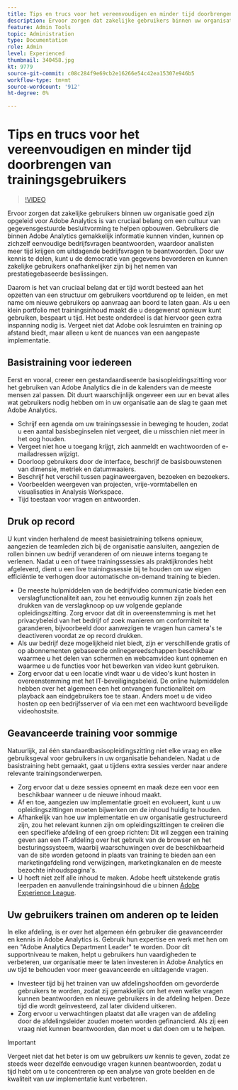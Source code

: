 ```yaml
---
title: Tips en trucs voor het vereenvoudigen en minder tijd doorbrengen van trainingsgebruikers
description: Ervoor zorgen dat zakelijke gebruikers binnen uw organisatie goed zijn opgeleid voor Adobe Analytics is van cruciaal belang om een cultuur van gegevensgestuurde besluitvorming te helpen opbouwen. Gebruikers die binnen Adobe Analytics gemakkelijk informatie kunnen vinden, kunnen op zichzelf eenvoudige bedrijfsvragen beantwoorden, waardoor analisten meer tijd krijgen om uitdagende bedrijfsvragen te beantwoorden. Door uw kennis te delen, kunt u de democratie van gegevens bevorderen en kunnen zakelijke gebruikers onafhankelijker zijn bij het nemen van prestatiegebaseerde beslissingen.
feature: Admin Tools
topic: Administration
type: Documentation
role: Admin
level: Experienced
thumbnail: 340458.jpg
kt: 9779
source-git-commit: c08c284f9e69cb2e16266e54c42ea15307e946b5
workflow-type: tm+mt
source-wordcount: '912'
ht-degree: 0%

---
```



# Tips en trucs voor het vereenvoudigen en minder tijd doorbrengen van trainingsgebruikers

>[!VIDEO](https://video.tv.adobe.com/v/340458/?quality=12&learn=on)

Ervoor zorgen dat zakelijke gebruikers binnen uw organisatie goed zijn opgeleid voor Adobe Analytics is van cruciaal belang om een cultuur van gegevensgestuurde besluitvorming te helpen opbouwen. Gebruikers die binnen Adobe Analytics gemakkelijk informatie kunnen vinden, kunnen op zichzelf eenvoudige bedrijfsvragen beantwoorden, waardoor analisten meer tijd krijgen om uitdagende bedrijfsvragen te beantwoorden. Door uw kennis te delen, kunt u de democratie van gegevens bevorderen en kunnen zakelijke gebruikers onafhankelijker zijn bij het nemen van prestatiegebaseerde beslissingen.

Daarom is het van cruciaal belang dat er tijd wordt besteed aan het opzetten van een structuur om gebruikers voortdurend op te leiden, en met name om nieuwe gebruikers op aanvraag aan boord te laten gaan. Als u een klein portfolio met trainingsinhoud maakt die u desgewenst opnieuw kunt gebruiken, bespaart u tijd. Het beste onderdeel is dat hiervoor geen extra inspanning nodig is. Vergeet niet dat Adobe ook lesruimten en training op afstand biedt, maar alleen u kent de nuances van een aangepaste implementatie.


## Basistraining voor iedereen

Eerst en vooral, creeer een gestandaardiseerde basisopleidingszitting voor het gebruiken van Adobe Analytics die in de kalenders van de meeste mensen zal passen. Dit duurt waarschijnlijk ongeveer een uur en bevat alles wat gebruikers nodig hebben om in uw organisatie aan de slag te gaan met Adobe Analytics.

* Schrijf een agenda om uw trainingssessie in beweging te houden, zodat u een aantal basisbeginselen niet vergeet, die u misschien niet meer in het oog houden.
* Vergeet niet hoe u toegang krijgt, zich aanmeldt en wachtwoorden of e-mailadressen wijzigt.
* Doorloop gebruikers door de interface, beschrijf de basisbouwstenen van dimensie, metriek en datumwaaiers.
* Beschrijf het verschil tussen paginaweergaven, bezoeken en bezoekers.
* Voorbeelden weergeven van projecten, vrije-vormtabellen en visualisaties in Analysis Workspace.
* Tijd toestaan voor vragen en antwoorden.

## Druk op record

U kunt vinden herhalend de meest basisietraining telkens opnieuw, aangezien de teamleden zich bij de organisatie aansluiten, aangezien de rollen binnen uw bedrijf veranderen of om nieuwe interns toegang te verlenen. Nadat u een of twee trainingssessies als praktijkrondes hebt afgeleverd, dient u een live trainingssessie bij te houden om uw eigen efficiëntie te verhogen door automatische on-demand training te bieden.

* De meeste hulpmiddelen van de bedrijfvideo communicatie bieden een verslagfunctionaliteit aan, zou het eenvoudig kunnen zijn zoals het drukken van de verslagknoop op uw volgende geplande opleidingszitting. Zorg ervoor dat dit in overeenstemming is met het privacybeleid van het bedrijf of zoek manieren om conformiteit te garanderen, bijvoorbeeld door aanwezigen te vragen hun camera&#39;s te deactiveren voordat ze op record drukken.
* Als uw bedrijf deze mogelijkheid niet biedt, zijn er verschillende gratis of op abonnementen gebaseerde onlinegereedschappen beschikbaar waarmee u het delen van schermen en webcamvideo kunt opnemen en waarmee u de functies voor het bewerken van video kunt gebruiken.
* Zorg ervoor dat u een locatie vindt waar u de video&#39;s kunt hosten in overeenstemming met het IT-beveiligingsbeleid. De online hulpmiddelen hebben over het algemeen een het ontvangen functionaliteit om playback aan eindgebruikers toe te staan. Anders moet u de video hosten op een bedrijfsserver of via een met een wachtwoord beveiligde videohostsite.

## Geavanceerde training voor sommige

Natuurlijk, zal één standaardbasisopleidingszitting niet elke vraag en elke gebruiksgeval voor gebruikers in uw organisatie behandelen. Nadat u de basistraining hebt gemaakt, gaat u tijdens extra sessies verder naar andere relevante trainingsonderwerpen.

* Zorg ervoor dat u deze sessies opneemt en maak deze een voor een beschikbaar wanneer u de nieuwe inhoud maakt.
* Af en toe, aangezien uw implementatie groeit en evolueert, kunt u uw opleidingszittingen moeten bijwerken om de inhoud huidig te houden.
* Afhankelijk van hoe uw implementatie en uw organisatie gestructureerd zijn, zou het relevant kunnen zijn om opleidingszittingen te creëren die een specifieke afdeling of een groep richten: Dit wil zeggen een training geven aan een IT-afdeling over het gebruik van de browser en het besturingssysteem, waarbij waarschuwingen over de beschikbaarheid van de site worden getoond in plaats van training te bieden aan een marketingafdeling rond verwijzingen, marketingkanalen en de meeste bezochte inhoudspagina&#39;s.
* U hoeft niet zelf alle inhoud te maken. Adobe heeft uitstekende gratis leerpaden en aanvullende trainingsinhoud die u binnen [Adobe Experience League](https://experienceleague.adobe.com/docs/analytics.html?lang=en).



## Uw gebruikers trainen om anderen op te leiden

In elke afdeling, is er over het algemeen één gebruiker die geavanceerder en kennis in Adobe Analytics is. Gebruik hun expertise en werk met hen om een &quot;Adobe Analytics Department Leader&quot; te worden. Door dit supportniveau te maken, helpt u gebruikers hun vaardigheden te verbeteren, uw organisatie meer te laten investeren in Adobe Analytics en uw tijd te behouden voor meer geavanceerde en uitdagende vragen.

* Investeer tijd bij het trainen van uw afdelingshoofden om gevorderde gebruikers te worden, zodat zij gemakkelijk om het even welke vragen kunnen beantwoorden en nieuwe gebruikers in de afdeling helpen. Deze tijd die wordt geïnvesteerd, zal later dividend uitkeren.
* Zorg ervoor u verwachtingen plaatst dat alle vragen van de afdeling door de afdelingsleider zouden moeten worden gefinancierd. Als zij een vraag niet kunnen beantwoorden, dan moet u dat doen om u te helpen.

>[!IMPORTANT]
>
>Vergeet niet dat het beter is om uw gebruikers uw kennis te geven, zodat ze steeds weer dezelfde eenvoudige vragen kunnen beantwoorden, zodat u tijd hebt om u te concentreren op een analyse van grote beelden en de kwaliteit van uw implementatie kunt verbeteren.
